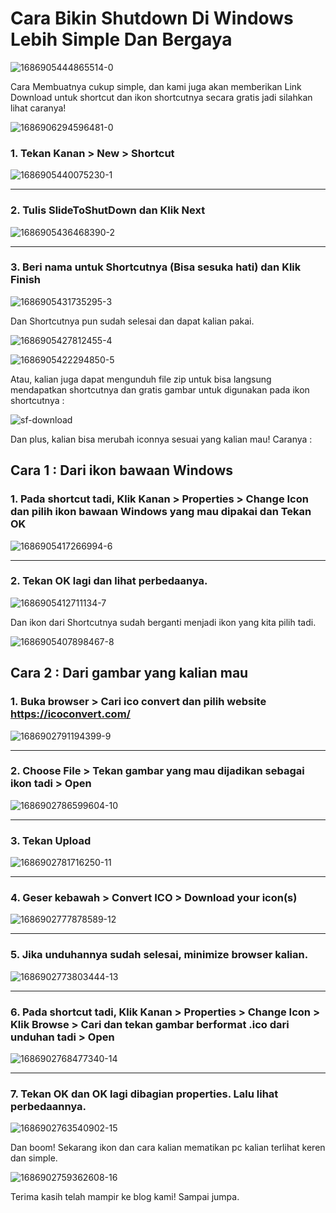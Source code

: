 # Cara Bikin Shutdown Di Windows Lebih Simple Dan Bergaya

![1686905444865514-0](https://github.com/LIGMATV/LIGMATV/assets/143163098/286659c0-dddc-4f2a-840c-5aab7e867c18)



Cara Membuatnya cukup simple, dan kami juga akan memberikan Link Download untuk shortcut dan ikon shortcutnya secara gratis jadi silahkan lihat caranya!



![1686906294596481-0](https://github.com/LIGMATV/LIGMATV/assets/143163098/5422ec62-fefc-4e8e-9048-f37536605ab7)




### 1. Tekan Kanan > New > Shortcut



![1686905440075230-1](https://github.com/LIGMATV/LIGMATV/assets/143163098/dbca41a0-1281-4de1-8d96-8a0bac373085)



***


### 2. Tulis SlideToShutDown dan Klik Next


![1686905436468390-2](https://github.com/LIGMATV/LIGMATV/assets/143163098/4debf149-25da-4e3e-aa06-fefe375732f2)


***


### 3. Beri nama untuk Shortcutnya (Bisa sesuka hati) dan Klik Finish



![1686905431735295-3](https://github.com/LIGMATV/LIGMATV/assets/143163098/156d5b82-4306-4bc2-b18f-963ced8acffc)




Dan Shortcutnya pun sudah selesai dan dapat kalian pakai.





![1686905427812455-4](https://github.com/LIGMATV/LIGMATV/assets/143163098/2b983272-f22e-4f11-886f-2f80e29ed071)


![1686905422294850-5](https://github.com/LIGMATV/LIGMATV/assets/143163098/c7552f94-e6d5-4ff0-9002-5861237bdcdb)






Atau, kalian juga dapat mengunduh file zip untuk bisa langsung mendapatkan shortcutnya dan gratis gambar untuk digunakan pada ikon shortcutnya :

![sf-download](https://github.com/LIGMATV/LIGMATV/assets/143163098/0829cc65-15e6-4029-ad41-e4f3a0cc094b)









Dan plus, kalian bisa merubah iconnya sesuai yang kalian mau! Caranya :

## Cara 1 : Dari ikon bawaan Windows

### 1. Pada shortcut tadi, Klik Kanan > Properties > Change Icon dan pilih ikon bawaan Windows yang mau dipakai dan Tekan OK


![1686905417266994-6](https://github.com/LIGMATV/LIGMATV/assets/143163098/148ff91f-0fd1-44af-ac8b-17087877a713)


***


### 2. Tekan OK lagi dan lihat perbedaanya.

![1686905412711134-7](https://github.com/LIGMATV/LIGMATV/assets/143163098/e4e56ac7-1b84-4ef0-aaaf-5beb32931e5c)






Dan ikon dari Shortcutnya sudah berganti menjadi ikon yang kita pilih tadi.

![1686905407898467-8](https://github.com/LIGMATV/LIGMATV/assets/143163098/d32fdc69-a2ec-4056-a9cc-fa0e17acfa7b)






## Cara 2 : Dari gambar yang kalian mau


### 1. Buka browser > Cari ico convert dan pilih website  https://icoconvert.com/



![1686902791194399-9](https://github.com/LIGMATV/LIGMATV/assets/143163098/e958e25c-06fa-446b-8e53-68dfaa8f0ebd)

***


### 2. Choose File > Tekan gambar yang mau dijadikan sebagai ikon tadi > Open


![1686902786599604-10](https://github.com/LIGMATV/LIGMATV/assets/143163098/0d16b154-ef5e-4377-bc1f-48a89f84f581)


***


### 3. Tekan Upload


![1686902781716250-11](https://github.com/LIGMATV/LIGMATV/assets/143163098/56cf6d44-e82e-48b0-84c8-013ac072d4f3)


***


### 4. Geser kebawah > Convert ICO > Download your icon(s)


![1686902777878589-12](https://github.com/LIGMATV/LIGMATV/assets/143163098/c869fa69-1111-4466-bb8c-446ad855806e)


***


### 5. Jika unduhannya sudah selesai, minimize browser kalian.


![1686902773803444-13](https://github.com/LIGMATV/LIGMATV/assets/143163098/ec583723-a378-4640-a028-1db0f72db5f8)


***


### 6. Pada shortcut tadi, Klik Kanan > Properties > Change Icon > Klik Browse > Cari dan tekan gambar berformat .ico dari unduhan tadi > Open

![1686902768477340-14](https://github.com/LIGMATV/LIGMATV/assets/143163098/248215d4-2874-40a4-8543-3fe3935787fe)



***


### 7. Tekan OK dan OK lagi dibagian properties. Lalu lihat perbedaannya.



![1686902763540902-15](https://github.com/LIGMATV/LIGMATV/assets/143163098/dac93907-9bbd-4cba-8b11-7d243fe65873)




Dan boom! Sekarang ikon dan cara kalian mematikan pc kalian terlihat keren dan simple.


![1686902759362608-16](https://github.com/LIGMATV/LIGMATV/assets/143163098/8d485989-f65c-4fc5-9ad1-2b82fd217c0b)




Terima kasih telah mampir ke blog kami! Sampai jumpa.

[date-created]: 2023/06/16